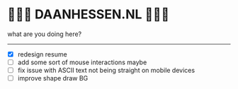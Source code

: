 # 🦍🦍🦍 DAANHESSEN.NL 🦍🦍🦍

what are you doing here?

---

- [x] redesign resume
- [ ] add some sort of mouse interactions maybe
- [ ] fix issue with ASCII text not being straight on mobile devices
- [ ] improve shape draw BG